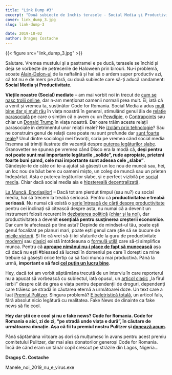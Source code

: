 ```yaml
---
title: "Link Dump #3"
excerpt: "Două subiecte de închis terasele - Social Media și Productivitate."
cover: link_dump_3.jpg
slug: link-dump-3

date: 2019-10-02
author: Dragoș Costache
---
```


{{< figure src="link_dump_3.jpg" >}}

Salutare. Vremea mustului și a pastramei e pe ducă, terasele se închid și deja se vorbește de petrecerile de Haloween prin birouri. Nu-i problemă, scoate [Alain-Delon-ul](https://a1.ro/premium/cum-a-capatat-haina-cu-guler-de-blana-de-la-orastie-numele-de-alendelon-costa-cat-zece-salarii-de-rand-si-insusi-ceausescu-a-purtato-pana-in-ultima-zi-alain-delon-soseste-azi-in-romania-id665826.html) de la naftalină și hai să o ardem super productiv azi, că tot nu e de mers pe afară, cu două subiecte care să-ți aducă randament: <span class="has-background-warning">**Social Media și Productivitate**</span>.
 
<span class="has-background-warning">**Viețile noastre (Social) mediate**</span> – am mai vorbit noi în trecut de [cum se nasc trolii online](https://code4.ro/ro/blog/link-dump-1/), dar n-am menționat oamenii normali prea mult. Ei, iată că a venit și vremea ta, susținător Code for Romania. Social Media a adus [mult bine dar și mult rău](https://www.technologyreview.com/s/611806/how-social-media-took-us-from-tahrir-square-to-donald-trump/) în viața noastră în general, stimulând genul ăla de [relație parasocială](http://visual-memory.co.uk/daniel/Documents/short/horton_and_wohl_1956.html) pe care o simțim că o avem cu un [Pewdipie](https://www.youtube.com/user/PewDiePie), o [Contrapoints](https://www.youtube.com/channel/UCNvsIonJdJ5E4EXMa65VYpA) sau chiar un [Donald Trump](https://www.theguardian.com/us-news/2019/sep/24/impeachment-calls-grow-amid-revelation-trump-ordered-block-on-ukraine-aid) în viața noastră. Dar oare trăim aceste relații parasociale în detrimentul unor relații reale? Ne [izolăm prin tehnologie](https://digitalculturist.com/stop-saying-technology-is-causing-social-isolation-1e004de63a5e)? Sau ne construim genul de relații care poate nu sunt profunde dar [sunt foarte reale](https://www.irishnews.com/lifestyle/faithmatters/2019/08/29/news/emma-tobin-there-s-beauty-in-social-media-and-the-invisible-threads-that-connect-us-on-facebook-twitter-and-instagram-1695176/)? Unul dintre sociologii mei favoriți, scria pe vremea când social media însemna să trimiți ilustrate din vacanță despre [puterea legăturilor slabe](https://www.cs.umd.edu/~golbeck/INST633o/granovetterTies.pdf). Granovetter ne spunea pe vremea când Disco era la modă că, **deși pentru noi poate sunt mai importante legăturile „solide”, rude apropiate, prieteni foarte buni șamd, cele mai importante sunt adesea cele „slabe”**. Gândește-te de câte ori te-a ajutat să găsești un loc nou de muncă sau, hei, un loc nou de băut bere cu oameni mișto, un coleg de muncă sau un prieten îndepărtat. Asta e puterea legăturilor slabe, și e perfect vizibilă pe [social media](https://www.socialmediatoday.com/content/strong-and-weak-ties-why-your-weak-ties-matter). Chiar dacă social media aia e [hipstereală decentralizată](https://www.theverge.com/2019/7/12/20691957/mastodon-decentralized-social-network-gab-migration-fediverse-app-blocking).
 
[La Muncă, Enoriașilor!](https://www.youtube.com/watch?v=hzRfkiU1l1I) – Dacă tot am pierdut timpul (sau nu?) cu social media, hai să trecem la treabă serioasă. Pentru că <span class="has-background-warning">**productivitatea e treabă serioasă**</span>. Nu numai că există o [serie întreagă de cărți despre productivitate](https://www.theceolibrary.com/collection/best-productivity-books) pentru cei înclinați să citească despre asta, nu numai că a devenit un instrument folosit recurent în [dezbaterea politică](https://www.epi.org/productivity-pay-gap/) ([chiar și la noi](https://www.capital.ro/bnr-o-da-la-intors-cresterea-salariilor-este-buna-altceva-dauneaza-economiei.html)), dar productivitatea a devenit **esențială pentru susținerea creșterii economice**. Dar cum te afectează pe tine asta? Depinde de mindset-ul tău, poate ești genul focalizat pe planuri mari, poate ești genul care știe să se bucure de [micile victorii](https://davidhemphill.com/small-wins). Și fie că vrei să-ți iei sfaturile de la guru de productivitate [moderni](https://guzey.com/productivity/) sau [clasici](https://medium.com/swlh/how-to-be-insanely-productive-according-to-aristotle-15be11409e03) există întotdeauna o [formulă utilă](https://xkcd.com/1205/) care să-ți simplifice munca. Pentru că [**aproape nimănui nu-i place de fapt să muncească**](https://www.primermagazine.com/2009/earn/man-up-everyone-hates-their-job) așa că dacă nu ești #blessed să lucrezi în domeniul pe care îl dorești ca mine trebuie să găsești orice tertip ca să faci munca mai productivă. Până la urmă, <span class="has-background-warning">**important e să faci [cel puțin un lucru bine](https://zenhabits.net/one-thing/)**</span>.
 
Hey, dacă tot am vorbit săptămâna trecută de un interviu în care reporterul nu a apucat să vorbească cu subiectul, iată opusul, un [articol clasic](https://www.washingtonpost.com/archive/politics/1980/09/28/jimmys-world/605f237a-7330-4a69-8433-b6da4c519120/) „la firul ierbii” despre cât de grea e viața pentru dependenții de droguri, dependenți care trăiesc pe stradă în căutarea eternă a următoarei doze. Un text care a luat [Premiul Pulitzer](https://www.washingtonpost.com/archive/1981/04/16/post-reporters-pulitzer-prize-is-withdrawn/9cf4b4dc-c9a9-438d-8fa1-c2e1cf53fcf9/). Singura problemă? [E beletristică totală](https://www.cjr.org/the_feature/the_fabulist_who_changed_journalism.php), un articol fals, fără absolut nicio legătură cu realitatea. <span class="has-background-warning">Fake News de dinainte ca fake news să fie cool</span>.

**Hey dar știi ce e cool și nu e fake news? Code for Romania. Code for Romania e aici, zi de zi, “pe stradă unde viața e dură”, în căutare de următoarea donație. Așa că fii tu premiul nostru Pulitzer și [donează acum](https://code4.ro/ro/doneaza/).**

Până săptămâna viitoare aș dori să mulțumesc în avans pentru acest premiu comitetului Pulitzer, dar mai ales donatorilor generoși Code for Romania. Încă de când eram un tânăr copil crescut pe străzile din Lagos, Nigeria...

**Dragoș C. Costache**

Manele_noi_2019_nu_e_virus.exe
